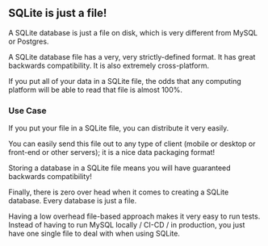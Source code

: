 ## SQLite is just a file!

A SQLite database is just a file on disk, which is very different from MySQL or Postgres.

A SQLite database file has a very, very strictly-defined format. It has great backwards compatibility. It is also extremely cross-platform.

If you put all of your data in a SQLite file, the odds that any computing platform will be able to read that file is almost 100%.

### Use Case

If you put your file in a SQLite file, you can distribute it very easily.

You can easily send this file out to any type of client (mobile or desktop or front-end or other servers); it is a nice data packaging format!

Storing a database in a SQLite file means you will have guaranteed backwards compatibility!

Finally, there is zero over head when it comes to creating a SQLite database. Every database is just a file.

Having a low overhead file-based approach makes it very easy to run tests. Instead of having to run MySQL locally / CI-CD / in production, you just have one single file to deal with when using SQLite.
